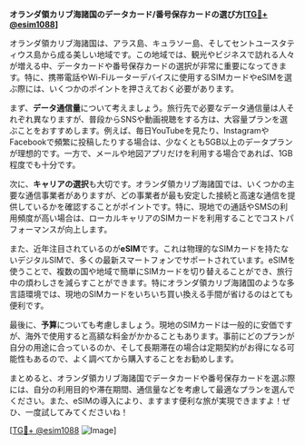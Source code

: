 **オランダ領カリブ海諸国のデータカード/番号保存カードの選び方[[TG💪+ @esim1088](https://t.me/s/esim1088)]**

オランダ領カリブ海諸国は、アラス島、キュラソー島、そしてセントユースタティウス島から成る美しい地域です。この地域では、観光やビジネスで訪れる人々が増える中、データカードや番号保存カードの選択が非常に重要になってきます。特に、携帯電話やWi-Fiルーターデバイスに使用するSIMカードやeSIMを選ぶ際には、いくつかのポイントを押さえておく必要があります。

まず、**データ通信量**について考えましょう。旅行先で必要なデータ通信量は人それぞれ異なりますが、普段からSNSや動画視聴をする方は、大容量プランを選ぶことをおすすめします。例えば、毎日YouTubeを見たり、InstagramやFacebookで頻繁に投稿したりする場合は、少なくとも5GB以上のデータプランが理想的です。一方で、メールや地図アプリだけを利用する場合であれば、1GB程度でも十分です。

次に、**キャリアの選択**も大切です。オランダ領カリブ海諸国では、いくつかの主要な通信事業者がありますが、どの事業者が最も安定した接続と高速な通信を提供しているかを確認することがポイントです。特に、現地での通話やSMSの利用頻度が高い場合は、ローカルキャリアのSIMカードを利用することでコストパフォーマンスが向上します。

また、近年注目されているのが**eSIM**です。これは物理的なSIMカードを持たないデジタルSIMで、多くの最新スマートフォンでサポートされています。eSIMを使うことで、複数の国や地域で簡単にSIMカードを切り替えることができ、旅行中の煩わしさを減らすことができます。特にオランダ領カリブ海諸国のような多言語環境では、現地のSIMカードをいちいち買い換える手間が省けるのはとても便利です。

最後に、**予算**についても考慮しましょう。現地のSIMカードは一般的に安価ですが、海外で使用すると高額な料金がかかることもあります。事前にどのプランが自分の用途に合っているのか、そして長期滞在の場合は定期契約がお得になる可能性もあるので、よく調べてから購入することをお勧めします。

まとめると、オランダ領カリブ海諸国でデータカードや番号保存カードを選ぶ際には、自分の利用目的や滞在期間、通信量などを考慮して最適なプランを選んでください。また、eSIMの導入により、ますます便利な旅が実現できますよ！ぜひ、一度試してみてくださいね！

[[TG💪+ @esim1088](https://t.me/s/esim1088) ![Image](https://i.postimg.cc/Y0z9fWf4/image.png)]